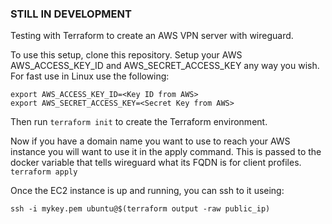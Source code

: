 ### STILL IN DEVELOPMENT
Testing with Terraform to create an AWS VPN server with wireguard.

To use this setup, clone this repository.  Setup your AWS AWS_ACCESS_KEY_ID and AWS_SECRET_ACCESS_KEY any way you wish. For fast use in Linux use the following:
```
export AWS_ACCESS_KEY_ID=<Key ID from AWS>
export AWS_SECRET_ACCESS_KEY=<Secret Key from AWS>
```

Then run `terraform init` to create the Terraform environment.

Now if you have a domain name you want to use to reach your AWS instance you will want to use it in the apply command. This is passed to the docker variable that tells wireguard what its FQDN is for client profiles.
`terraform apply `

Once the EC2 instance is up and running, you can ssh to it useing: 

`ssh -i mykey.pem ubuntu@$(terraform output -raw public_ip)`
